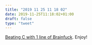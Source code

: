 ```yaml
---
title: "2019 11 25 11 18 02"
date: 2019-11-25T11:18:02+01:00
draft: false
type: "tweet"
---
```

[Beating C with 1 line of Brainfuck](https://kiwec.net/blog/posts/beating-c-with-brainfuck/). Enjoy!
